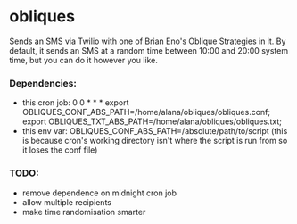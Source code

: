 # obliques
Sends an SMS via Twilio with one of Brian Eno's Oblique Strategies in it.
By default, it sends an SMS at a random time between 10:00 and 20:00 system time, but you can do it however you like.

### Dependencies:
- this cron job: 0 0 * * * export OBLIQUES_CONF_ABS_PATH=/home/alana/obliques/obliques.conf; export OBLIQUES_TXT_ABS_PATH=/home/alana/obliques/obliques.txt; <path-to-script>
- this env var: OBLIQUES_CONF_ABS_PATH=/absolute/path/to/script (this is because cron's working directory isn't where the script is run from so it loses the conf file)

### TODO:
- remove dependence on midnight cron job
- allow multiple recipients
- make time randomisation smarter
